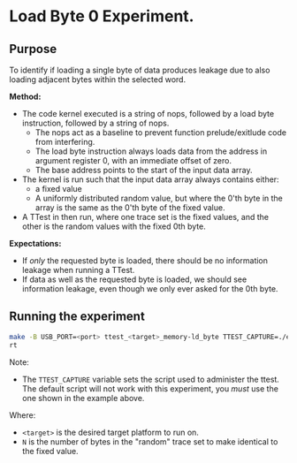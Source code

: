 
# Load Byte 0 Experiment.

## Purpose

To identify if loading a single byte of data produces leakage due to
also loading adjacent bytes within the selected word.

**Method:**
- The code kernel executed is a string of nops, followed by a
  load byte instruction, followed by a string of nops.
  - The nops act as a baseline to prevent function prelude/exitlude code
    from interfering.
  - The load byte instruction always loads data from the address in
    argument register 0, with an immediate offset of zero.
  - The base address points to the start of the input data array.
- The kernel is run such that the input data array always contains either:
  - a fixed value
  - A uniformly distributed random value, but where the 0'th byte in the
    array is the same as the 0'th byte of the fixed value.
- A TTest in then run, where one trace set is the fixed values, and the
  other is the random values with the fixed 0th byte.

**Expectations:**
- If *only* the requested byte is loaded, there should be no information
  leakage when running a TTest.
- If data as well as the requested byte is loaded, we should see information
  leakage, even though we only ever asked for the 0th byte.

## Running the experiment

```sh
make -B USB_PORT=<port> ttest_<target>_memory-ld_byte TTEST_CAPTURE=./experiments/memory-bus/ld_byte_ttest.py TTEST_FLAGS="--fixed-byte-len N"
rt
```

Note:
- The `TTEST_CAPTURE` variable sets the script used to administer the ttest.
  The default script will not work with this experiment, you *must* use
  the one shown in the example above.

Where:
-  `<target>` is the desired target platform to run on.
- `N` is the number of bytes in the "random" trace set to make identical
  to the fixed value.

